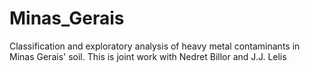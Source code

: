 # Minas_Gerais
Classification and exploratory analysis of heavy metal contaminants in Minas Gerais' soil. This is joint work with Nedret Billor and J.J. Lelis
